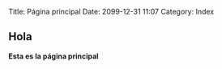 Title: Página principal
Date: 2099-12-31 11:07
Category: Index

## Hola
**Esta es la página principal**
